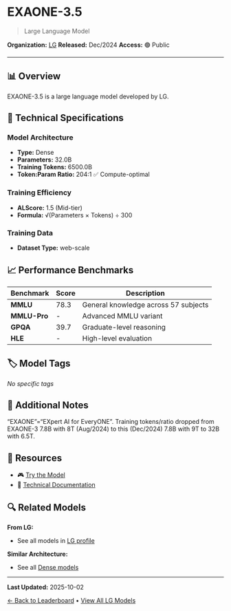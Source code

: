 # EXAONE-3.5

> Large Language Model

**Organization:** [LG](../../labs/lg.md)
**Released:** Dec/2024
**Access:** 🟢 Public

---

## 📊 Overview

EXAONE-3.5 is a large language model developed by LG.

## 🔧 Technical Specifications

### Model Architecture
- **Type:** Dense
- **Parameters:** 32.0B
- **Training Tokens:** 6500.0B
- **Token:Param Ratio:** 204:1 ✅ Compute-optimal

### Training Efficiency
- **ALScore:** 1.5 (Mid-tier)
- **Formula:** √(Parameters × Tokens) ÷ 300

### Training Data
- **Dataset Type:** web-scale

## 📈 Performance Benchmarks

| Benchmark | Score | Description |
|-----------|-------|-------------|
| **MMLU** | 78.3 | General knowledge across 57 subjects |
| **MMLU-Pro** | - | Advanced MMLU variant |
| **GPQA** | 39.7 | Graduate-level reasoning |
| **HLE** | - | High-level evaluation |

## 🏷️ Model Tags

_No specific tags_

## 📝 Additional Notes

“EXAONE”=“EXpert AI for EveryONE”. Training tokens/ratio dropped from EXAONE-3 7.8B with 8T (Aug/2024) to this (Dec/2024) 7.8B with 9T to 32B with 6.5T.

## 🔗 Resources

- 🎮 [Try the Model](https://huggingface.co/collections/LGAI-EXAONE/exaone-35-674d0e1bb3dcd2ab6f39dbb4)
- 📄 [Technical Documentation](https://arxiv.org/abs/2412.04862)

## 🔍 Related Models

**From LG:**
- See all models in [LG profile](../../labs/lg.md)

**Similar Architecture:**
- See all [Dense models](../../architectures/dense.md)

---

**Last Updated:** 2025-10-02

[← Back to Leaderboard](../../README.md) • [View All LG Models](../../labs/lg.md)
